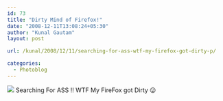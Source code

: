 ```yaml
---
id: 73
title: "Dirty Mind of Firefox!"
date: "2008-12-11T13:08:24+05:30"
author: "Kunal Gautam"
layout: post

url: /kunal/2008/12/11/searching-for-ass-wtf-my-firefox-got-dirty-p/

categories:
  - Photoblog
---
```


![](/post/73/firefox.png)
Searching For ASS !! WTF My FireFox got Dirty 😛
